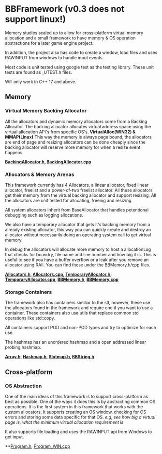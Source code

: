# BBFramework (v0.3 does not support linux!)
Memory studies scaled up to allow for cross-platform virtual memory allocation and a small framework to have memory & OS operation abstractions for a later game engine project.

In addition, the project also has code to create a window, load files and uses RAWINPUT from windows to handle input events.

Most code is unit tested using google test as the testing library. These unit tests are found as _UTEST.h files.

Will only work in C++ 17 and above.

## Memory
### Virtual Memory Backing Allocator
All the allocators and dynamic memory allocators come from a Backing Allocator. The backing allocator allocates virtual address space using the virtual allocation API's from specific OS's. **VirtualAlloc(WIN32) & MMAP(Linux)** This way the memory is always page bound, the allocators are end of page and resizing allocators can be done cheaply since the backing allocator will reserve more memory for when a resize event happens. 

**[BackingAllocator.h](https://github.com/SamBoots/memory_studies/blob/main/Project/BB/Framework/include/Allocators/BackingAllocator/BackingAllocator.h), [BackingAllocator.cpp](https://github.com/SamBoots/memory_studies/blob/main/Project/BB/Framework/src/Allocators/BackingAllocator/BackingAllocator.cpp)**

### Allocators & Memory Arenas
This framework currently has 4 Allocators, a linear allocator, fixed linear allocator, freelist and a power-of-two freelist allocator. All these allocators get their memory from the virtual backing allocator and support resizing. All the allocators are unit tested for allocating, freeing and resizing.

All system allocators inherit from BaseAllocator that handles potentional debugging such as logging allocations.

We also have a temporary allocator that gets it's backing memory from a already existing allocator, this way you can quickly create and destroy an allocator without necessarily doing an operating system call to get virtual memory.

In debug the allocators will allocate more memory to host a allocationLog that checks for boundry, file name and line number and how big it is. This is useful to see if you have a buffer overflow or a leak after you remove an allocator using RAII. You can find these under the BBMemory.h/cpp files.

**[Allocators.h](https://github.com/SamBoots/memory_studies/blob/main/Project/BB/Framework/include/Allocators/Allocators.h), 
[Allocators.cpp](https://github.com/SamBoots/memory_studies/blob/main/Project/BB/Framework/src/Allocators/Allocators.cpp), 
[TemporaryAllocator.h](https://github.com/SamBoots/memory_studies/blob/main/Project/BB/Framework/include/Allocators/TemporaryAllocator.h), 
[TemporaryAllocator.cpp](https://github.com/SamBoots/memory_studies/blob/main/Project/BB/Framework/src/Allocators/TemporaryAllocator.cpp),
[BBMemory.h](https://github.com/SamBoots/memory_studies/blob/main/Project/BB/Framework/include/BBMemory.h),
[BBMemory.cpp](https://github.com/SamBoots/memory_studies/blob/main/Project/BB/Framework/src/BBMemory.cpp)**

### Storage Containers
The framework also has containers similiar to the stl, however, these use the allocators found in the framework and require one if you want to use a container. 
These containers also use utils that replace common std operations like std::copy.

All containers support POD and non-POD types and try to optimize for each use.

The hashmap has an unordered hashmap and a open addressed linear probing hashmap.

**[Array.h](https://github.com/SamBoots/memory_studies/blob/main/Project/BB/Framework/include/Storage/Array.h), [Hashmap.h](https://github.com/SamBoots/memory_studies/blob/main/Project/BB/Framework/include/Storage/Hashmap.h), [Slotmap.h](https://github.com/SamBoots/memory_studies/blob/main/Project/BB/Framework/include/Storage/Slotmap.h), [BBString.h](https://github.com/SamBoots/memory_studies/blob/main/Project/BB/Framework/include/Storage/BBString.h)**

## Cross-platform

### OS Abstraction
One of the main ideas of this framework is to support cross-platform as best as possible. One of the ways it does this is by abstracting common OS operations. It is the first system in this framework that works with the custom allocators. It supports creating an OS window, checking for OS errors and storing some data specific for that OS. *e.g, see how big a virtual page is, what the minimum virtual allocation requirement is*

It also supports file loading and uses the RAWINPUT api from Windows to get input.

**[Program.h](https://github.com/SamBoots/memory_studies/blob/main/Project/BB/Framework/include/OS/Program.h), [Program_WIN.cpp](https://github.com/SamBoots/memory_studies/blob/main/Project/BB/Framework/src/OS/Program_WIN.cpp)
